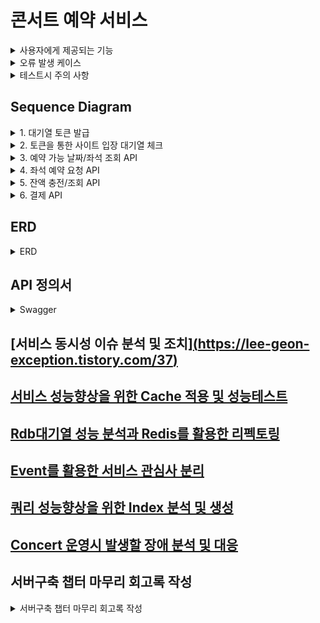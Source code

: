 # 콘서트 예약 서비스

<details>
    <summary>사용자에게 제공되는 기능</summary>

1. 공연 목록 조회
2. 공연 날짜 및 좌석 조회
3. 공연 예약
4. 포인트 충전/사용/조회
5. 결제
</details>

<details>
    <summary>오류 발생 케이스</summary>

1. 공연 날짜 및 좌석 조회
    1. 공연 날짜별로 생성이 안된 경우
2. 공연 예약
    1. 좌석이 이미 예약 된 경우
    2. 예약할 수 없는 Token을 가지고 있는 경우
       ex) 만료된 토큰 or 유효하지 않은 토큰
3. 포인트 충전/사용
    1. 동시에 여러번의 요청이 들어온 경우
    2. 사용금액이 보유 금액보다 많을 경우
    3. 0원을 충전/사용 하려 하는 경우
4. 결제
    1. 포인트가 결제 비용보다 적을 경우
    2. 예약한 좌석이 결제시간(5분)을 넘겨 해지된 경우
</details>

<details>
    <summary>테스트시 주의 사항</summary>

1. 대기열
    1. 몇명이 들어올 것인가
    2. 몇명이 대기할 것인가
    3. 몇명을 입장 시킬 것인가
2. 콘서트 예약
    1. 여러명이 동일한 좌석을 요청할 경우
3. 결제
    1. 포인트 사용시 오류가 발생하였으면 임시예약한 공연은 어떻게 처리할 것인가.
    2. 결제 요청한 임시예약 공연은 유효한가?
</details>

## Sequence Diagram
<details>
    <summary>1. 대기열 토큰 발급</summary>

```mermaid
sequenceDiagram

	actor User
	participant ConcertToken
	participant ConcertQueue
	
	Note over User,ConcertToken: 토큰발급
	User->>+ConcertToken: 1. 대기열 입장을 위한 토큰 발급 요청
	ConcertToken->>+ConcertQueue: 2. 현재 대기열 조회
	ConcertQueue-->>-ConcertToken: 3. 현재 대기열 상황 반환
	ConcertToken->>ConcertToken: 4. 유저 정보를 통해 토큰 생성
	ConcertToken-->User: 5. 대기를 위한 토큰 발행
```
</details>
<details>
    <summary>2. 토큰을 통한 사이트 입장 대기열 체크</summary>

Tip:   
특정시간동안 N명에게만 권한을 부여한다 - 신청가능 권한   
한번에 활성화된 최대 유저를 N으로 유지한다.   
```mermaid
sequenceDiagram

	actor User
	participant ConcertQueue
	participant ConcertToken

	Note over User,ConcertToken: token 갱신
	loop 사용자의 토큰 Health Check Polling방식
		User->>+ConcertQueue: 1. 대기열 진입 ( polling 방식)
		ConcertQueue->>+ConcertToken: 2. Health Check
		break 토큰 만료로 인한 종료
			ConcertToken-->>ConcertQueue: 3. 토큰 만료로 인한 종료 Exception 발행
			ConcertQueue-->>User:4. Token만료로 인한 종료
		end
		ConcertToken->>ConcertToken: 5. Token 만료시간 및 마지막 Health Check시간 수정
		ConcertToken-->>ConcertQueue: 6. 생존 신고
		ConcertQueue->>ConcertQueue: 7. 대기열 체크
		
		alt 입장 순위의 경우
			ConcertQueue->>ConcertQueue: 8. 해당 토큰의 대기열 상태 입장으로 변경
			break 입상순위로 인한 Loop 탈출
				ConcertQueue-->>-User: 9-1. 대기 종료로 인한 콘서트 신청 페이지로 Redirect요청 반환
			end
		else
			ConcertQueue-->>User: 9-2.현재 대기 상황 반환
		end
	end
```
</details>
<details>
    <summary>3. 예약 가능 날짜/좌석 조회 API</summary>

Tip: 좌석 정보는 1 ~ 50 까지의 좌석 번호를 관리합니다.
```mermaid
sequenceDiagram

	actor User
	participant ConcertSeries
	participant ConcertSheet
	
	Note over User, ConcertSheet: 콘서트 예약 가능 좌석 조회
	User->>+ConcertSeries: 1. 현재 예약 가능한 날짜 요청
	ConcertSeries-->>-User: 2. 예약 가능한 날짜 반환
	User->>+ConcertSeries: 3. 선택한 날짜에 예약가능한 좌석 요청
	ConcertSeries->>+ConcertSheet: 4. 예약가능한 좌석 요청
	ConcertSheet-->>-ConcertSeries: 5. 예약가능한 좌석 반환
	ConcertSeries-->>-User: 6. 해당 콘서트 예약 가능한 좌석 반환
```
</details>
<details>
    <summary>4. 좌석 예약 요청 API</summary>

Tip: 임시 배정 시간은 5분입니다.
```mermaid
sequenceDiagram

	actor User
	participant ConcertSheet
	
	Note over User, TemporaryReservation: 선택한 좌석 예약 신청
	User->>+ConcertSheet: 1. 예약가능한 좌석 요청
	alt 좌석이 있을경우
		ConcertSheet->>+TemporaryReservation: 2-1. 선택한 좌석 신청
	else 좌석이 이미 예약된 경우
		ConcertSheet->>User: 2-2. 예약된 좌석이므로 Exception
	end
	TemporaryReservation->>TemporaryReservation: 3. 좌석 임시 예약
	TemporaryReservation-->>-ConcertSheet: 4. 임시예약 신청 여부 반환
	ConcertSheet-->>-User: 5. 임시예약 신청 여부 반환
```
</details>
<details>
    <summary>5. 잔액 충전/조회 API</summary>

```mermaid
sequenceDiagram

	actor User
	participant Point
	participant PointHistory
	
	Note over User,PointHistory: 1. 잔액충전/조회 API
	User->>+Point: 2. 현재 잔액 정보 요청
	Point-->>-User: 3. 정보 반환
	User->>+Point: 4. 잔액 충전 요청
	Point->>Point: 5. 잔액 충전
	Point->>PointHistory: 6. 잔액 충전 History 생성 요청
	PointHistory-->>Point: 7. History 생성완료 
	Point-->>-User: 8. 잔액 충전 여부 반환
```
</details>
<details>
    <summary>6. 결제 API</summary>

```mermaid
sequenceDiagram

	actor User
	participant Payment
	participant Point
	participant PointHistory
	participant TemporaryReservation
	participant Reservation
	participant ConcertToken
	participant ConcertQueue
	
	Note over User,PointHistory: 1. 콘서트 결제
	User->>+Payment: 2. 임시 에약한 좌석 결제 요청
	Payment->>+TemporaryReservation: 3. 해당 좌석 유저가 임시예약 여부 요청
	TemporaryReservation-->>-Payment: 4. 임시예약 여부 반환
	Payment->>Payment: 5. 결제 정보 생성
	Payment->>+Point: 6. 포인트 사용 요청
	Point->>+PointHistory: 7. 포인트 사용 History 생성 요청
	PointHistory->>-Point: 8. history 생성 응답
	Point-->>-Payment: 9. 포인트 사용 여부 반환
	Payment->>+TemporaryReservation: 10. 결제 완료로 인해 콘서트 좌석 확정 Process 진행
	TemporaryReservation->>+Reservation: 11. 임시예약 좌석 확정 Process 진행
	Reservation->>Reservation: 12. 예약 자리 확정
	Reservation->>ConcertToken: 13.  좌석 구매로 인해 대기열에 사용한 자원 정리
	ConcertToken->>ConcertToken: 14. 토큰 만료로 삭제 or 만료 처리
	ConcertToken->>ConcertQueue: 15. 토큰 만료 or 삭제시  대기열 자원 삭제 요청 
	ConcertQueue->>ConcertQueue: 16. 해당 토큰에 대한 자원 정리
	ConcertQueue-->>Payment: 17. 결제 완료 후속처리 완료
	Payment-->>-User: 18. 결제 완료 여부 반환
```
</details>

## ERD
<details>
    <summary>ERD</summary>

TemporaryReservation: 임시예약 테이블   
Reservation: 예약 테이블

위 두테이블은 Concert와 ConcertSeries, ConcertSheet의 데이터들을 가질 수 있습니다.   
이를 위해 반정규화를 진행하려 하였으나 개발하면서 계속 수정이 이뤄질거 같아 참조 관계를 중점으로 ERD작성하였습니다.

![ERD](./images/erd.png)
</details>

## API 정의서
<details>
    <summary>Swagger</summary>

### [Swagger 바로가기](http://localhost:8080/swagger-ui/index.html#/)
### Waiting Token
![swagger_waiting_token.png](./images/swagger_waiting_token.png)
### Waiting Queue
![swagger_waiting_queue.png](./images/swagger_waiting_queue.png)
### Concert
![swagger_concert.png](./images/swagger_concert.png)
### Point
![swagger_point.png](./images/swagger_point.png)
### Temporary Reservation
![swagger_temporary_reservation.png](./images/swagger_temporary_reservation.png)
### Reservation
![swagger_reservation.png](./images/swagger_reservation.png)
### Payment
![swagger_payment.png](./images/swagger_payment.png)
</details>

## [서비스 동시성 이슈 분석 및 조치][(https://lee-geon-exception.tistory.com/37)](https://velog.io/@mabest123/JPA%EC%9D%98-%EB%82%99%EA%B4%80%EC%A0%81-%EB%9D%BD-%EB%B9%84%EA%B4%80%EC%A0%81-%EB%9D%BD-%EC%9D%84-%ED%86%B5%ED%95%9C-%EB%8F%99%EC%8B%9C%EC%84%B1-%EC%A0%9C%EC%96%B4-feat.-%ED%95%AD%ED%95%B4-%ED%94%8C%EB%9F%AC%EC%8A%A4-%EB%8F%99%EC%8B%9C%EC%84%B1-%EC%A0%9C%EC%96%B4-%EA%B3%BC%EC%A0%9C)
## [서비스 성능향상을 위한 Cache 적용 및 성능테스트](https://lee-geon-exception.tistory.com/38)
## [Rdb대기열 성능 분석과 Redis를 활용한 리펙토링](https://lee-geon-exception.tistory.com/39)
## [Event를 활용한 서비스 관심사 분리](https://lee-geon-exception.tistory.com/40)
## [쿼리 성능향상을 위한 Index 분석 및 생성](https://lee-geon-exception.tistory.com/41)
## [Concert 운영시 발생할 장애 분석 및 대응](https://lee-geon-exception.tistory.com/44)

## 서버구축 챕터 마무리 회고록 작성
<details>
    <summary>서버구축 챕터 마무리 회고록 작성 </summary>

서버를 분석하고, 이를 통해 설계를 해보는 좋은 경험이였다 생각합니다.   
인생이 그렇듯 한번 설계한 것이 끝까지 그대로 가는 것은 쉽지 않았고, 상황에 맞춰 수정을 해주며 구현을 하였습니다.   

생소한 대기열이라는 기능을 만나 대기열이 필요한 이유에 대해 이해를 하며,   
서버 설계시 유지보수 및 확장성 위해 도메인 설계 및 레이어 분리등을 통해 충족을 하려 노력하였으며,   
최대한 간단한 로직을 위해 반정규화를 진행한 경험도 좋은것 같습니다.

마지막으로 Logging과 Error를 핸들링 해보며 서버를 운영을 할 때 필요한 로그들이란 무엇인가,   
왜 로그가 필요하고 에러를 핸들링 하는 것이 중요한가에 대해 고민을 해볼 수 있는 좋은 시간이였습니다.

이 서버구축 챕터를 통해 레이어 분리와, 테스트 코드 작성, 왜 실패 케이스를 중요하게 관리해야하는지 알 수 있었습니다.

실패케이스를 다룬다는 것은 해당 상황을 인지하고, 해당 실패 케이스들에 대해서는 대비가 되어있다는 것을 검증하는 것이라 생각합니다.
</details>
